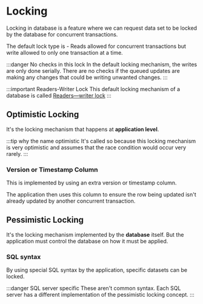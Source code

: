 # Locking

Locking in database is a feature where we can request data set to be locked by the database
for concurrent transactions.

The default lock type is - Reads allowed for concurrent transactions
but write allowed to only one transaction at a time.

:::danger No checks in this lock
In the default locking mechanism, the writes are only done serially.
There are no checks if the queued updates are making any changes
that could be writing unwanted changes.
:::

:::important Readers-Writer Lock
This default locking mechanism of a database is called
[Readers—writer lock](https://en.wikipedia.org/wiki/Readers%E2%80%93writer_lock)
:::

## Optimistic Locking

It's the locking mechanism that happens at **application level**.

:::tip why the name optimistic
It's called so because this locking mechanism is very optimistic
and assumes that the race condition would occur very rarely.
:::

### Version or Timestamp Column

This is implemented by using an extra version or timestamp column.

The application then uses this column to ensure the row being updated
isn't already updated by another concurrent transaction.

## Pessimistic Locking

It's the locking mechanism implemented by the **database** itself.
But the application must control the database on how it must be applied.

### SQL syntax

By using special SQL syntax by the application, specific datasets can be locked.

:::danger SQL server specific
These aren't common syntax.
Each SQL server has a different implementation of the pessimistic locking concept.
:::
